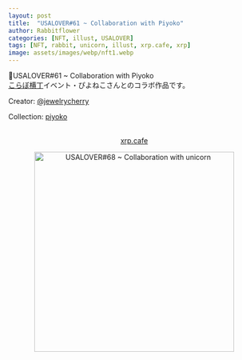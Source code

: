 ```yaml
---
layout: post
title:  "USALOVER#61 ~ Collaboration with Piyoko"
author: Rabbitflower
categories: [NFT, illust, USALOVER]
tags: [NFT, rabbit, unicorn, illust, xrp.cafe, xrp]
image: assets/images/webp/nft1.webp
---
```


🐰USALOVER#61 ~ Collaboration with Piyoko  
<a target="_blank" href="https://newrabi.rabbitflowerdiary.com/collabo202505">こらぼ横丁</a>イベント・ぴよねこさんとのコラボ作品です。  
<!--more-->
<p>Creator: <a target="_blank" href="https://x.com/@jewelrycherry">@jewelrycherry</a><br>

Collection: <a target="_blank" href="https://xrp.cafe/collection/piyoko">piyoko</a><br>
<br>
<div style="text-align: center;"><a target="_blank" href="https://xrp.cafe/nft/000827108D3BB1B5DD412C0BC897016FC961D66C06CB9E9CAC24CA5604DB44BC" class="btn btn-primary">xrp.cafe</a></div>
</p>  

<div style="text-align: center;"><img src="https://cdn.xrp.cafe/75b103a4f6f0-4173-8d2c-e9f838267e6a44f7aa7ab48d-4680-a411-92c09b0b69b3a3129e02e128-42b7-82e8-8ae7e294d3c9.webp" alt="USALOVER#68 ~ Collaboration with unicorn" width="400px"> </div>

